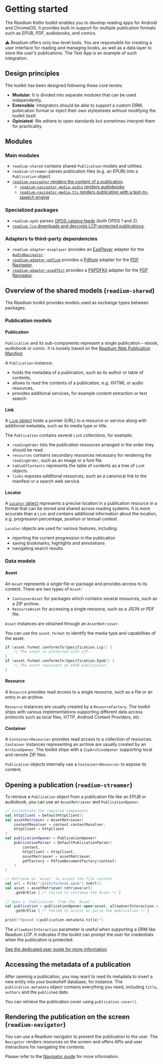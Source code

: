 # Getting started

The Readium Kotlin toolkit enables you to develop reading apps for Android and ChromeOS. It provides built-in support for multiple publication formats such as EPUB, PDF, audiobooks, and comics.

:warning: Readium offers only low-level tools. You are responsible for creating a user interface for reading and managing books, as well as a data layer to store the user's publications. The Test App is an example of such integration.

## Design principles

The toolkit has been designed following these core tenets:

* **Modular**: It is divided into separate modules that can be used independently.
* **Extensible**: Integrators should be able to support a custom DRM, publication format or inject their own stylesheets without modifying the toolkit itself.
* **Opiniated**: We adhere to open standards but sometimes interpret them for practicality.

## Modules

### Main modules

* `readium-shared` contains shared `Publication` models and utilities.
* `readium-streamer` parses publication files (e.g. an EPUB) into a `Publication` object.
* [`readium-navigator` renders the content of a publication](navigator/navigator.md).
    * [`readium-navigator-media-audio` renders audiobooks](navigator/media-navigator.md)
    * [`readium-navigator-media-tts` renders publication with a text-to-speech engine](tts.md)

### Specialized packages

* `readium-opds` parses [OPDS catalog feeds](https://opds.io) (both OPDS 1 and 2).
* [`readium-lcp` downloads and decrypts LCP-protected publications](lcp.md).

### Adapters to third-party dependencies

* `readium-adapter-exoplayer` provides an [ExoPlayer](https://exoplayer.dev) adapter for the [`AudioNavigator`](navigator/media-navigator.md).
* [`readium-adapter-pdfium`](../../readium/adapters/pdfium/README.md) provides a [Pdfium](https://github.com/barteksc/AndroidPdfViewer) adapter for the [PDF Navigator](pdf.md).
* [`readium-adapter-pspdfkit`](../../readium/adapters/pspdfkit/README.md) provides a [PSPDFKit](https://pspdfkit.com) adapter for the [PDF Navigator](pdf.md).

## Overview of the shared models (`readium-shared`)

The Readium toolkit provides models used as exchange types between packages.

### Publication models

#### Publication

`Publication` and its sub-components represent a single publication – ebook, audiobook or comic. It is loosely based on the [Readium Web Publication Manifest](https://readium.org/webpub-manifest/).

A `Publication` instance:

* holds the metadata of a publication, such as its author or table of contents,
* allows to read the contents of a publication, e.g. XHTML or audio resources,
* provides additional services, for example content extraction or text search.

#### Link

A [`Link` object](https://readium.org/webpub-manifest/#24-the-link-object) holds a pointer (URL) to a resource or service along with additional metadata, such as its media type or title.

The `Publication` contains several `Link` collections, for example:

* `readingOrder` lists the publication resources arranged in the order they should be read.
* `resources` contains secondary resources necessary for rendering the `readingOrder`, such as an image or a font file.
* `tableOfContents` represents the table of contents as a tree of `Link` objects.
* `links` exposes additional resources, such as a canonical link to the manifest or a search web service.

#### Locator

A [`Locator` object](https://readium.org/architecture/models/locators/) represents a precise location in a publication resource in a format that can be stored and shared across reading systems. It is more accurate than a `Link` and contains additional information about the location, e.g. progression percentage, position or textual context.

`Locator` objects are used for various features, including:

* reporting the current progression in the publication
* saving bookmarks, highlights and annotations
* navigating search results

### Data models

#### Asset

An `Asset` represents a single file or package and provides access to its content. There are two types of `Asset`:

* `ContainerAsset` for packages which contains several resources, such as a ZIP archive.
* `ResourceAsset` for accessing a single resource, such as a JSON or PDF file.

`Asset` instances are obtained through an `AssetRetriever`.

You can use the `asset.format` to identify the media type and capabilities of the asset.

```kotlin
if (asset.format.conformsTo(Specification.Lcp)) {
    // The asset is protected with LCP.
}
if (asset.format.conformsTo(Specification.Epub)) {
    // The asset represent an EPUB publication.
}
```

#### Resource

A `Resource` provides read access to a single resource, such as a file or an entry in an archive.

`Resource` instances are usually created by a `ResourceFactory`. The toolkit ships with various implementations supporting different data access protocols such as local files, HTTP, Android Content Providers, etc.

#### Container

A `Container<Resource>` provides read access to a collection of resources. `Container` instances representing an archive are usually created by an `ArchiveOpener`. The toolkit ships with a `ZipArchiveOpener` supporting local and remote ZIP files.

`Publication` objects internally use a `Container<Resource>` to expose its content.

## Opening a publication (`readium-streamer`)

To retrieve a `Publication` object from a publication file like an EPUB or audiobook, you can use an `AssetRetriever` and `PublicationOpener`.

```kotlin
// Instantiate the required components.
val httpClient = DefaultHttpClient()
val assetRetriever = AssetRetriever(
    contentResolver = context.contentResolver,
    httpClient = httpClient
)
val publicationOpener = PublicationOpener(
    publicationParser = DefaultPublicationParser(
        context,
        httpClient = httpClient,
        assetRetriever = assetRetriever,
        pdfFactory = PdfiumDocumentFactory(context)
    )
)

// Retrieve an `Asset` to access the file content.
val url = File("/path/to/book.epub").toUrl()
val asset = assetRetriever.retrieve(url)
    .getOrElse { /* Failed to retrieve the Asset */ }
 
// Open a `Publication` from the `Asset`.
val publication = publicationOpener.open(asset, allowUserInteraction = true)
    .getOrElse { /* Failed to access or parse the publication */ }
    
print("Opened ${publication.metadata.title}")
```

The `allowUserInteraction` parameter is useful when supporting a DRM like Readium LCP. It indicates if the toolkit can prompt the user for credentials when the publication is protected.

[See the dedicated user guide for more information](open-publication.md).

## Accessing the metadata of a publication

After opening a publication, you may want to read its metadata to insert a new entity into your bookshelf database, for instance. The `publication.metadata` object contains everything you need, including `title`, `authors` and the `published` date.

You can retrieve the publication cover using `publication.cover()`.

## Rendering the publication on the screen (`readium-navigator`)

You can use a Readium navigator to present the publication to the user. The `Navigator` renders resources on the screen and offers APIs and user interactions for navigating the contents.

Please refer to the [Navigator guide](navigator/navigator.md) for more information.
